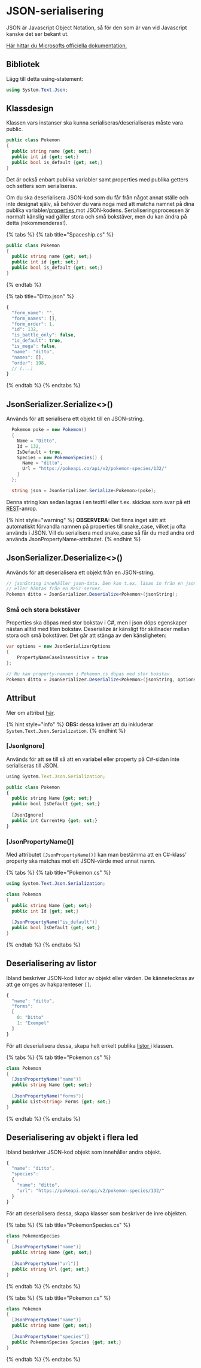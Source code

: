 # JSON-serialisering

JSON är Javascript Object Notation, så för den som är van vid Javascript kanske det ser bekant ut.

[Här hittar du Microsofts officiella dokumentation.](https://docs.microsoft.com/en-us/dotnet/standard/serialization/system-text-json-how-to)

## Bibliotek

Lägg till detta using-statement:

```csharp
using System.Text.Json;
```

## Klassdesign

Klassen vars instanser ska kunna serialiseras/deserialiseras måste vara public.

```csharp
public class Pokemon
{
  public string name {get; set;}
  public int id {get; set;}
  public bool is_default {get; set;}
}
```

Det är också enbart publika variabler samt properties med publika getters och setters som serialiseras.

Om du ska deserialisera JSON-kod som du får från något annat ställe och inte designat själv, så behöver du vara noga med att matcha namnet på dina publika variabler/[properties ](../../klasser-och-objektorientering/inkapsling-och-properties.md#properties)mot JSON-kodens. Serialiseringsprocessen är normalt känslig vad gäller stora och små bokstäver, men du kan ändra på detta (rekommenderas!).

{% tabs %}
{% tab title="Spaceship.cs" %}
```csharp
public class Pokemon
{
  public string name {get; set;}
  public int id {get; set;}
  public bool is_default {get; set;}
}
```
{% endtab %}

{% tab title="Ditto.json" %}
```javascript
{
  "form_name": "",
  "form_names": [],
  "form_order": 1,
  "id": 132,
  "is_battle_only": false,
  "is_default": true,
  "is_mega": false,
  "name": "ditto",
  "names": [],
  "order": 198, 
  // (...)
}
```
{% endtab %}
{% endtabs %}

## JsonSerializer.Serialize<>()

Används för att serialisera ett objekt till en JSON-string.

```csharp
  Pokemon poke = new Pokemon()
  {
    Name = "Ditto",
    Id = 132,
    IsDefault = true,
    Species = new PokemonSpecies() {
      Name = "ditto",
      Url = "https://pokeapi.co/api/v2/pokemon-species/132/"
    }
  };

  string json = JsonSerializer.Serialize<Pokemon>(poke);
```

Denna string kan sedan lagras i en textfil eller t.ex. skickas som svar på ett [REST](../../grafik/naetverk-och-internet-.../restful-server/)-anrop.

{% hint style="warning" %}
**OBSERVERA:** Det finns inget sätt att automatiskt förvandla namnen på properties till snake\_case, vilket ju ofta används i JSON. Vill du serialisera med snake\_case så får du med andra ord använda JsonPropertyName-attributet.
{% endhint %}

## JsonSerializer.Deserialize<>()

Används för att deserialisera ett objekt från en JSON-string.

```csharp
// jsonString innehåller json-data. Den kan t.ex. läsas in från en json-fil
// eller hämtas från en REST-server.
Pokemon ditto = JsonSerializer.Deserialize<Pokemon>(jsonString);
```

### Små och stora bokstäver

Properties ska döpas med stor bokstav i C#, men i json döps egenskaper nästan alltid med liten bokstav. Deserialize är känsligt för skillnader mellan stora och små bokstäver. Det går att stänga av den känsligheten:

```csharp
var options = new JsonSerializerOptions
{
    PropertyNameCaseInsensitive = true
};

// Nu kan property-namnen i Pokemon.cs döpas med stor bokstav
Pokemon ditto = JsonSerializer.Deserialize<Pokemon>(jsonString, options);
```

## Attribut

Mer om attribut [här](../../klasser-och-objektorientering/attribut.md).

{% hint style="info" %}
**OBS:** dessa kräver att du inkluderar `System.Text.Json.Serialization`.
{% endhint %}

### \[JsonIgnore]

Används för att se till så att en variabel eller property på C#-sidan inte serialiseras till JSON.

```javascript
using System.Text.Json.Serialization;

public class Pokemon
{
  public string Name {get; set;}
  public bool IsDefault {get; set;}
  
  [JsonIgnore]
  public int CurrentHp {get; set;}
}
```

### \[JsonPropertyName()]

Med attributet `[JsonPropertyName()]` kan man bestämma att en C#-klass' property ska matchas mot ett JSON-värde med annat namn.

{% tabs %}
{% tab title="Pokemon.cs" %}
```csharp
using System.Text.Json.Serialization;

class Pokemon
{
  public string Name {get; set;}
  public int Id {get; set;}
  
  [JsonPropertyName("is_default")]
  public bool IsDefault {get; set;}
}
```
{% endtab %}
{% endtabs %}

## Deserialisering av listor

Ibland beskriver JSON-kod listor av objekt eller värden. De kännetecknas av att ge omges av hakparenteser `[]`.

```javascript
{
  "name": "ditto",
  "forms":
  [
    0: "Ditto"
    1: "Exempel"
  ]
}
```

För att deserialisera dessa, skapa helt enkelt publika [listor ](../../grundlaeggande/listor-och-arrayer.md#list)i klassen.

{% tabs %}
{% tab title="Pokemon.cs" %}
```csharp
class Pokemon
{
  [JsonPropertyName("name")]
  public string Name {get; set;}
  
  [JsonPropertyName("forms")]
  public List<string> Forms {get; set;}
}
```
{% endtab %}
{% endtabs %}

## Deserialisering av objekt i flera led

Ibland beskriver JSON-kod objekt som innehåller andra objekt.

```javascript
{
  "name": "ditto",
  "species":
  {
    "name": "ditto",
    "url": "https://pokeapi.co/api/v2/pokemon-species/132/"
  }
}
```

För att deserialisera dessa, skapa klasser som beskriver de inre objekten.

{% tabs %}
{% tab title="PokemonSpecies.cs" %}
```csharp
class PokemonSpecies
{
  [JsonPropertyName("name")]
  public string Name {get; set;}
  
  [JsonPropertyName("url")]
  public string Url {get; set;}
}
```
{% endtab %}
{% endtabs %}

{% tabs %}
{% tab title="Pokemon.cs" %}
```csharp
class Pokemon
{
  [JsonPropertyName("name")]
  public string Name {get; set;}
  
  [JsonPropertyName("species")]
  public PokemonSpecies Species {get; set;}
}
```
{% endtab %}
{% endtabs %}
